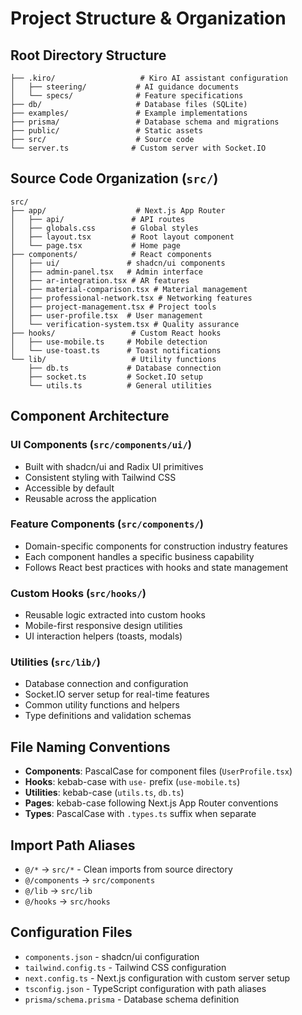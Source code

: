 # Project Structure & Organization

## Root Directory Structure

```
├── .kiro/                   # Kiro AI assistant configuration
│   ├── steering/           # AI guidance documents
│   └── specs/              # Feature specifications
├── db/                     # Database files (SQLite)
├── examples/               # Example implementations
├── prisma/                 # Database schema and migrations
├── public/                 # Static assets
├── src/                    # Source code
└── server.ts              # Custom server with Socket.IO
```

## Source Code Organization (`src/`)

```
src/
├── app/                    # Next.js App Router
│   ├── api/               # API routes
│   ├── globals.css        # Global styles
│   ├── layout.tsx         # Root layout component
│   └── page.tsx           # Home page
├── components/            # React components
│   ├── ui/               # shadcn/ui components
│   ├── admin-panel.tsx   # Admin interface
│   ├── ar-integration.tsx # AR features
│   ├── material-comparison.tsx # Material management
│   ├── professional-network.tsx # Networking features
│   ├── project-management.tsx # Project tools
│   ├── user-profile.tsx  # User management
│   └── verification-system.tsx # Quality assurance
├── hooks/                 # Custom React hooks
│   ├── use-mobile.ts     # Mobile detection
│   └── use-toast.ts      # Toast notifications
└── lib/                   # Utility functions
    ├── db.ts             # Database connection
    ├── socket.ts         # Socket.IO setup
    └── utils.ts          # General utilities
```

## Component Architecture

### UI Components (`src/components/ui/`)
- Built with shadcn/ui and Radix UI primitives
- Consistent styling with Tailwind CSS
- Accessible by default
- Reusable across the application

### Feature Components (`src/components/`)
- Domain-specific components for construction industry features
- Each component handles a specific business capability
- Follows React best practices with hooks and state management

### Custom Hooks (`src/hooks/`)
- Reusable logic extracted into custom hooks
- Mobile-first responsive design utilities
- UI interaction helpers (toasts, modals)

### Utilities (`src/lib/`)
- Database connection and configuration
- Socket.IO server setup for real-time features
- Common utility functions and helpers
- Type definitions and validation schemas

## File Naming Conventions

- **Components**: PascalCase for component files (`UserProfile.tsx`)
- **Hooks**: kebab-case with `use-` prefix (`use-mobile.ts`)
- **Utilities**: kebab-case (`utils.ts`, `db.ts`)
- **Pages**: kebab-case following Next.js App Router conventions
- **Types**: PascalCase with `.types.ts` suffix when separate

## Import Path Aliases

- `@/*` → `src/*` - Clean imports from source directory
- `@/components` → `src/components`
- `@/lib` → `src/lib`
- `@/hooks` → `src/hooks`

## Configuration Files

- `components.json` - shadcn/ui configuration
- `tailwind.config.ts` - Tailwind CSS configuration
- `next.config.ts` - Next.js configuration with custom server setup
- `tsconfig.json` - TypeScript configuration with path aliases
- `prisma/schema.prisma` - Database schema definition